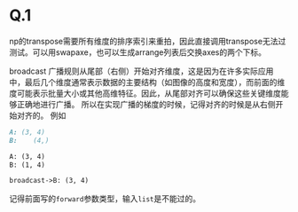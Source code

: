 # Q.1
np的transpose需要所有维度的排序索引来重拍，因此直接调用transpose无法过测试。可以用swapaxe，也可以生成arrange列表后交换axes的两个下标。

broadcast
广播规则从尾部（右侧）开始对齐维度，这是因为在许多实际应用中，最后几个维度通常表示数据的主要结构（如图像的高度和宽度），而前面的维度可能表示批量大小或其他高维特征。因此，从尾部对齐可以确保这些关键维度能够正确地进行广播。
所以在实现广播的梯度的时候，记得对齐的时候是从右侧开始对齐的。
例如
```md
A: (3, 4)
B:    (4,)

A: (3, 4)
B: (1, 4)

broadcast->B: (3, 4)
```

记得前面写的`forward`参数类型，输入`list`是不能过的。
